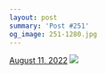 ```yaml
---
layout: post
summary: 'Post #251'
og_image: 251-1280.jpg
---
```


<p>
  <time>
    <a href="/251">August 11, 2022</a>
  </time>
  <a href="/251">
    <img src="{{ site.assets_url }}/251-640.jpg" srcset="{{ site.assets_url }}/251-320.jpg 320w, {{ site.assets_url }}/251-640.jpg 640w, {{ site.assets_url }}/251-960.jpg 960w, {{ site.assets_url }}/251-1280.jpg 1280w" sizes="(min-width: 700px) 50vw, calc(100vw - 2rem)" />
  </a>
</p>

